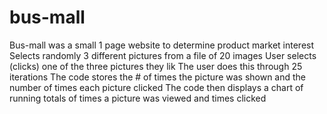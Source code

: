 # bus-mall
Bus-mall was a small 1 page website to determine product market interest
Selects randomly 3 different pictures from a file of 20 images
User  selects (clicks) one of the three pictures they lik
The user does this through 25 iterations
The code stores the # of times the picture was shown and the number of times each picture clicked
The code then displays a chart of running totals of times a picture was viewed and times clicked
